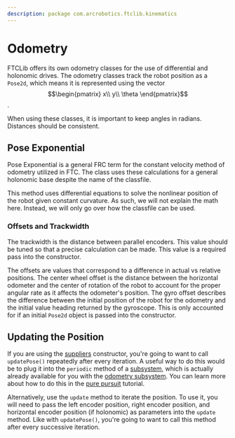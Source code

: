 ```yaml
---
description: package com.arcrobotics.ftclib.kinematics
---
```


# Odometry

FTCLib offers its own odometry classes for the use of differential and holonomic drives. The odometry classes track the robot position as a `Pose2d`, which means it is represented using the vector $$\begin{pmatrix} x\\ y\\ \theta \end{pmatrix}$$ .

When using these classes, it is important to keep angles in radians. Distances should be consistent.

## Pose Exponential

Pose Exponential is a general FRC term for the constant velocity method of odometry utilized in FTC. The class uses these calculations for a general holonomic base despite the name of the classfile.

This method uses differential equations to solve the nonlinear position of the robot given constant curvature. As such, we will not explain the math here. Instead, we will only go over how the classfile can be used.

### Offsets and Trackwidth

The trackwidth is the distance between parallel encoders. This value should be tuned so that a precise calculation can be made. This value is a required pass into the constructor.

The offsets are values that correspond to a difference in actual vs relative positions. The center wheel offset is the distance between the horizontal odometer and the center of rotation of the robot to account for the proper angular rate as it affects the odometer's position. The gyro offset describes the difference between the initial position of the robot for the odometry and the initial value heading returned by the gyroscope. This is only accounted for if an initial `Pose2d` object is passed into the constructor.

## Updating the Position

If you are using the [suppliers](https://docs.oracle.com/javase/8/docs/api/java/util/function/Supplier.html) constructor, you're going to want to call `updatePose()` repeatedly after every iteration. A useful way to do this would be to plug it into the `periodic` method of a [subsystem](../command-base/command-system/subsystems.md), which is actually already available for you with the [odometry subsystem](https://github.com/FTCLib/FTCLib/blob/dev/core/src/main/java/com/arcrobotics/ftclib/command/OdometrySubsystem.java). You can learn more about how to do this in the [pure pursuit](../pathing/pure-pursuit.md#creating-your-odometry) tutorial.

Alternatively, use the `update` method to iterate the position. To use it, you will need to pass the left encoder position, right encoder position, and horizontal encoder position \(if holonomic\) as parameters into the `update` method. Like with `updatePose()`, you're going to want to call this method after every successive iteration.

